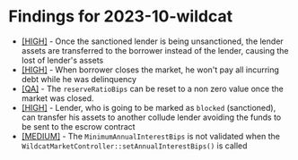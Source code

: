 # Findings for 2023-10-wildcat 

- [[HIGH]]([HIGH]-1957919865/README.md) - Once the sanctioned lender is being unsanctioned, the lender assets are transferred to the borrower instead of the lender, causing the lost of lender's assets
- [[HIGH]]([HIGH]-1964030350/README.md) - When borrower closes the market, he won't pay all incurring debt while he was delinquency
- [[QA]]([QA]-1964275855/README.md) - The `reserveRatioBips` can be reset to a non zero value once the market was closed.
- [[HIGH]]([HIGH]-1959945543/README.md) - Lender, who is going to be marked as `blocked` (sanctioned), can transfer his assets to another collude lender avoiding the funds to be sent to the escrow contract
- [[MEDIUM]]([MEDIUM]-1960033844/README.md) - The `MinimumAnnualInterestBips` is not validated when the `WildcatMarketController::setAnnualInterestBips()` is called

